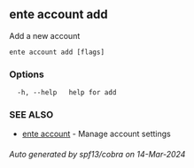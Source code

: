 ## ente account add

Add a new account

```
ente account add [flags]
```

### Options

```
  -h, --help   help for add
```

### SEE ALSO

* [ente account](ente_account.md)	 - Manage account settings

###### Auto generated by spf13/cobra on 14-Mar-2024
